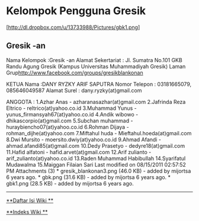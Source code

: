 # Kelompok Pengguna Gresik

[http://dl.dropbox.com/u/13733988/Pictures/gbk1.png]

## Gresik -an
Nama Kelompok :Gresik -an
Alamat Sekertariat :
Jl. Sumatra No.101 GKB Randu Agung Gresik
(Kampus Universitas Muhammadiyah Gresik)
Laman Grup ​http://www.facebook.com/groups/gresikblankonan

KETUA
Nama :DANY RYZKY ARIF SAPUTRA
Nomor Telepon : 03181665079, 085646049587
Alamat Surel : dany.ryzky(at)gmail.com

ANGGOTA :
1.Azhar Anas - azharanasazhar(at)gmail.com
2.Jafrinda Reza Eltrico - reltrico(at)yahoo.co.id
3.Muhammad Yunus - yunus_firmansyah67(at)yahoo.co.id
4.Andik wibowo - dhikascorpio(at)gmail.com
5.Subchan muhammad - huraybiencho07(at)yahoo.co.id
6.Rohman Dijaya - rohman_dijhe(at)yahoo.com
7.Miftahul huda - Mieftahul.hoeda(at)gmail.com
8.Dwi Mursito - moersito.dwiy(at)yahoo.co.id
9.Ahmad Afandi - ahmad.afandi85(at)gmail.com
10.Dedy Prasetyo - dedyre18(at)gmail.com
11.Hafid alfatoni - hafid.arvet(at)gmail.com
12.Arif zulianto - arif_zulianto(at)yahoo.co.id
13.Raden Muhammad Habibullah
14.Syarifatul Mudawalma
15.Maiggan Filaian Sari
Last modified on 08/15/2011 02:57:52 PM
Attachments (3)
    * gresik_blankonan3.png​ (46.0 KB) - added by mijortsa 6 years ago.
    * gbk.png​ (31.6 KB) - added by mijortsa 6 years ago.
    * gbk1.png​ (28.5 KB) - added by mijortsa 6 years ago.
 
---
[**Daftar Isi Wiki **](/wiki/DaftarIsi/index.html)
 
[**Indeks Wiki **](/wiki/Indeks.html)
